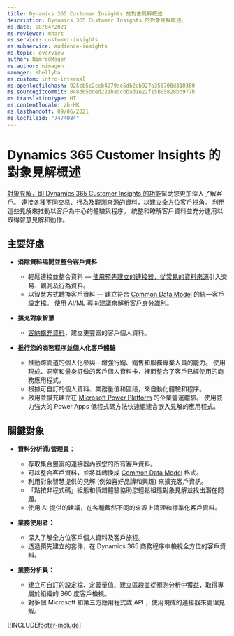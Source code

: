 ```yaml
---
title: Dynamics 365 Customer Insights 的對象見解概述
description: Dynamics 365 Customer Insights 的對象見解概述。
ms.date: 08/04/2021
ms.reviewer: mhart
ms.service: customer-insights
ms.subservice: audience-insights
ms.topic: overview
author: NimrodMagen
ms.author: nimagen
manager: shellyha
ms.custom: intro-internal
ms.openlocfilehash: 925cb5c2ccb4279ae5db2eb927a356708d310360
ms.sourcegitcommit: 048d65bded22abadcbbad1e22f15b05828bb977b
ms.translationtype: HT
ms.contentlocale: zh-HK
ms.lasthandoff: 09/06/2021
ms.locfileid: "7474084"
---
```

# <a name="audience-insights-for-dynamics-365-customer-insights-overview"></a>Dynamics 365 Customer Insights 的對象見解概述

[對象見解，即 Dynamics 365 Customer Insights 的功能](https://dynamics.microsoft.com/ai/customer-insights/audience-insights-capability/)幫助您更加深入了解客戶。 連接各種不同交易、行為及觀測來源的資料，以建立全方位客戶視角。 利用這些見解來推動以客戶為中心的體驗與程序。 統整和瞭解客戶資料並充分運用以取得智慧見解和動作。

## <a name="main-benefits"></a>主要好處 

- **消除資料隔閡並整合客戶資料**

  - 輕鬆連接並整合資料 — [使用預先建立的連接器，從常見的資料來源](data-sources.md)引入交易、觀測及行為資料。
  - 以智慧方式轉換客戶資料 — 建立符合 [Common Data Model](/common-data-model/) 的統一客戶設定檔。 使用 AI/ML 導向建議來解析客戶身分識別。

- **擴充對象智慧**

  - [容納擴充資料](enrichment-hub.md)，建立更豐富的客戶個人資料。  

- **推行您的商務程序並個人化客戶體驗**

  - 推動跨管道的個人化參與—增強行銷、銷售和服務專業人員的能力。 使用現成、洞察和量身訂做的客戶個人資料卡，裡面整合了客戶已經使用的商務應用程式。
  - 根據可自訂的個人資料、業務量值和區段，來自動化體驗和程序。
  - 啟用並擴充建立在 [Microsoft Power Platform](https://powerplatform.microsoft.com/) 的企業營運體驗。 使用威力強大的 Power Apps 低程式碼方法快速組建含嵌入見解的應用程式。  

## <a name="key-audiences"></a>關鍵對象

- **資料分析師/管理員：**

  - 存取集合豐富的連接器內嵌您的所有客戶資料。
  - 可以整合客戶資料，並將其轉換成 [Common Data Model](/common-data-model/) 格式。
  - 利用對象智慧提供的見解 (例如喜好品牌和興趣) 來擴充客戶資訊。
  - 「點按非程式碼」組態和偵錯體驗協助您輕鬆組態對象見解並找出潛在問題。
  - 使用 AI 提供的建議，在各種截然不同的來源上清理和標準化客戶資料。  

- **業務使用者：**

  - 深入了解全方位客戶個人資料及客戶旅程。
  - 透過預先建立的套件，在 Dynamics 365 商務程序中檢視全方位的客戶資料。

- **業務分析員：**

  - 建立可自訂的設定檔、定義量值、建立區段並從預測分析中獲益，取得專屬於組織的 360 度客戶檢視。  
  - 對多個 Microsoft 和第三方應用程式或 API ，使用現成的連接器來處理見解。

[!INCLUDE[footer-include](../includes/footer-banner.md)]